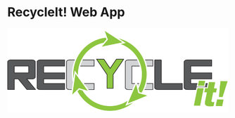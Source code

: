 # RecycleIt! Web App


![alt text](https://github.com/Hyoe/RecycleIt-WebApp/blob/master/images/logo6.svg "Logo")
